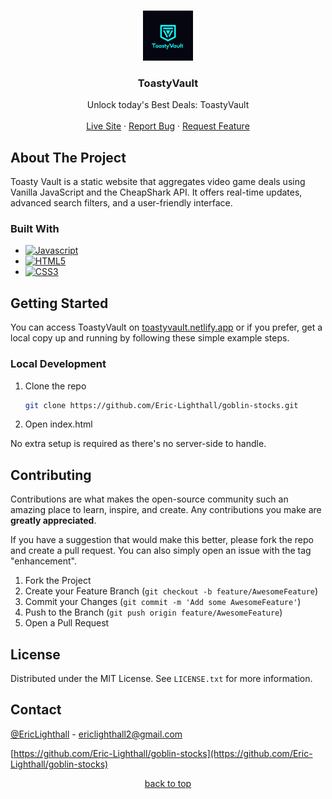 <a name="readme-top"></a>


<!-- PROJECT LOGO -->
<br />
<div align="center">
  <a href="https://github.com/Eric-Lighthall/ToastyVault">
    <img src="images/toastyvaultlogo.webp" alt="Logo" width="80" height="80">
  </a>

<h3 align="center">ToastyVault</h3>

  <p align="center">
    Unlock today's Best Deals: ToastyVault
    <br>
    <br>
    <a href="https://toastyvault.netlify.app/" target="_blank">Live Site</a>
    ·
    <a href="https://github.com/Eric-Lighthall/ToastyVault/issues/new?labels=bug&template=bug-report---.md">Report Bug</a>
    ·
    <a href="https://github.com/Eric-Lighthall/ToastyVault/issues/new?labels=enhancement&template=feature-request---.md">Request Feature</a>
  </p>
</div>



<!-- ABOUT THE PROJECT -->
## About The Project

Toasty Vault is a static website that aggregates video game deals using Vanilla JavaScript and the CheapShark API. It offers real-time updates, advanced search filters, and a user-friendly interface.

### Built With

* [![Javascript][Javascript]][Javascript-url]
* [![HTML5][HTML5]][HTML-url]
* [![CSS3][CSS3]][CSS-url]



<!-- GETTING STARTED -->
## Getting Started

You can access ToastyVault on <a href="https://toastyvault.netlify.app/" target="_blank">toastyvault.netlify.app</a> or if you prefer, get a local copy up and running by following these simple example steps.

### Local Development

1. Clone the repo
   ```bash
   git clone https://github.com/Eric-Lighthall/goblin-stocks.git
   ```
2. Open index.html

No extra setup is required as there's no server-side to handle.
<br>


<!-- CONTRIBUTING -->
## Contributing

Contributions are what makes the open-source community such an amazing place to learn, inspire, and create. Any contributions you make are **greatly appreciated**.

If you have a suggestion that would make this better, please fork the repo and create a pull request. You can also simply open an issue with the tag "enhancement".

1. Fork the Project
2. Create your Feature Branch (`git checkout -b feature/AwesomeFeature`)
3. Commit your Changes (`git commit -m 'Add some AwesomeFeature'`)
4. Push to the Branch (`git push origin feature/AwesomeFeature`)
5. Open a Pull Request



<!-- LICENSE -->
## License

Distributed under the MIT License. See `LICENSE.txt` for more information.



<!-- CONTACT -->
## Contact

[@EricLighthall](https://twitter.com/EricLighthall) - ericlighthall2@gmail.com

[https://github.com/Eric-Lighthall/goblin-stocks](https://github.com/Eric-Lighthall/goblin-stocks)
<br>
<p align="center"><a href="#readme-top">back to top</a></p>


<!-- MARKDOWN LINKS & IMAGES -->
[Javascript]: https://img.shields.io/badge/JavaScript-F7DF1E?style=for-the-badge&logo=javascript&logoColor=black
[Javascript-url]: https://www.javascript.com/
[HTML5]: https://img.shields.io/badge/HTML-239120?style=for-the-badge&logo=html5&logoColor=white
[HTML-url]: https://html5.org/
[CSS3]: https://img.shields.io/badge/CSS3-1572B6?style=for-the-badge&logo=css3&logoColor=white
[CSS-url]: https://angular.io/
